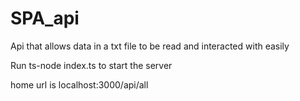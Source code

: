 # SPA_api
Api that allows data in a txt file to be read and interacted with easily

Run ts-node index.ts to start the server

home url is localhost:3000/api/all